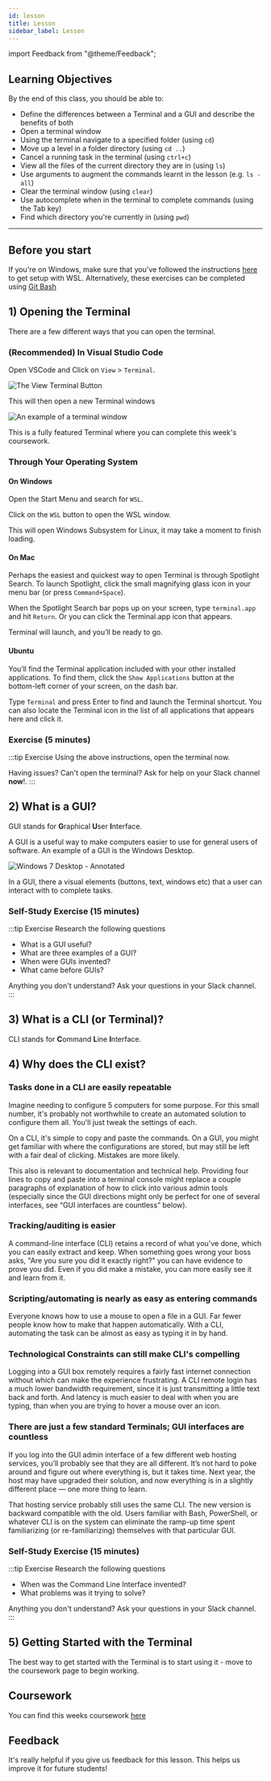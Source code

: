 ```yaml
---
id: lesson
title: Lesson
sidebar_label: Lesson
---
```


import Feedback from "@theme/Feedback";

## Learning Objectives

By the end of this class, you should be able to:

- Define the differences between a Terminal and a GUI and describe the benefits of both
- Open a terminal window
- Using the terminal navigate to a specified folder (using `cd`)
- Move up a level in a folder directory (using `cd ..`)
- Cancel a running task in the terminal (using `ctrl+c`)
- View all the files of the current directory they are in (using `ls`)
- Use arguments to augment the commands learnt in the lesson (e.g. `ls -all`)
- Clear the terminal window (using `clear`)
- Use autocomplete when in the terminal to complete commands (using the Tab key)
- Find which directory you're currently in (using `pwd`)

---

## Before you start

If you're on Windows, make sure that you've followed the instructions [here](../js-core-1/preparation) to get setup with WSL. Alternatively, these exercises can be completed using [Git Bash](https://gitforwindows.org/)

## 1) Opening the Terminal

There are a few different ways that you can open the terminal.

### (Recommended) In Visual Studio Code

Open VSCode and Click on `View` > `Terminal`.

![The View Terminal Button](assets/viewterminal.png)

This will then open a new Terminal windows

![An example of a terminal window](assets/terminal.png)

This is a fully featured Terminal where you can complete this week's coursework.

### Through Your Operating System

#### On Windows

Open the Start Menu and search for `WSL`.

Click on the `WSL` button to open the WSL window.

This will open Windows Subsystem for Linux, it may take a moment to finish loading.

#### On Mac

Perhaps the easiest and quickest way to open Terminal is through Spotlight Search. To launch Spotlight, click the small magnifying glass icon in your menu bar (or press `Command+Space`).

When the Spotlight Search bar pops up on your screen, type `terminal.app` and hit `Return`. Or you can click the Terminal.app icon that appears.

Terminal will launch, and you’ll be ready to go.

#### Ubuntu

You’ll find the Terminal application included with your other installed applications. To find them, click the `Show Applications` button at the bottom-left corner of your screen, on the dash bar.

Type `Terminal` and press Enter to find and launch the Terminal shortcut. You can also locate the Terminal icon in the list of all applications that appears here and click it.

### Exercise (5 minutes)

:::tip Exercise
Using the above instructions, open the terminal now.

Having issues? Can't open the terminal? Ask for help on your Slack channel **now**!.
:::

## 2) What is a GUI?

GUI stands for **G**raphical **U**ser **I**nterface.

A GUI is a useful way to make computers easier to use for general users of software. An example of a GUI is the Windows Desktop.

![Windows 7 Desktop - Annotated](assets/windows-desktop.jpg)

In a GUI, there a visual elements (buttons, text, windows etc) that a user can interact with to complete tasks.

### Self-Study Exercise (15 minutes)

:::tip Exercise
Research the following questions

- What is a GUI useful?
- What are three examples of a GUI?
- When were GUIs invented?
- What came before GUIs?

Anything you don't understand? Ask your questions in your Slack channel.
:::

## 3) What is a CLI (or Terminal)?

CLI stands for **C**ommand **L**ine **I**nterface.

## 4) Why does the CLI exist?

### Tasks done in a CLI are easily repeatable

Imagine needing to configure 5 computers for some purpose. For this small number, it's probably not worthwhile to create an automated solution to configure them all. You'll just tweak the settings of each.

On a CLI, it's simple to copy and paste the commands. On a GUI, you might get familiar with where the configurations are stored, but may still be left with a fair deal of clicking. Mistakes are more likely.

This also is relevant to documentation and technical help. Providing four lines to copy and paste into a terminal console might replace a couple paragraphs of explanation of how to click into various admin tools (especially since the GUI directions might only be perfect for one of several interfaces, see “GUI interfaces are countless” below).

### Tracking/auditing is easier

A command-line interface (CLI) retains a record of what you've done, which you can easily extract and keep. When something goes wrong your boss asks, "Are you sure you did it exactly right?" you can have evidence to prove you did. Even if you did make a mistake, you can more easily see it and learn from it.

### Scripting/automating is nearly as easy as entering commands

Everyone knows how to use a mouse to open a file in a GUI. Far fewer people know how to make that happen automatically. With a CLI, automating the task can be almost as easy as typing it in by hand.

### Technological Constraints can still make CLI's compelling

Logging into a GUI box remotely requires a fairly fast internet connection without which can make the experience frustrating. A CLI remote login has a much lower bandwidth requirement, since it is just transmitting a little text back and forth. And latency is much easier to deal with when you are typing, than when you are trying to hover a mouse over an icon.

### There are just a few standard Terminals; GUI interfaces are countless

If you log into the GUI admin interface of a few different web hosting services, you’ll probably see that they are all different. It’s not hard to poke around and figure out where everything is, but it takes time. Next year, the host may have upgraded their solution, and now everything is in a slightly different place — one more thing to learn.

That hosting service probably still uses the same CLI. The new version is backward compatible with the old. Users familiar with Bash, PowerShell, or whatever CLI is on the system can eliminate the ramp-up time spent familiarizing (or re-familiarizing) themselves with that particular GUI.

### Self-Study Exercise (15 minutes)

:::tip Exercise
Research the following questions

- When was the Command Line Interface invented?
- What problems was it trying to solve?

Anything you don't understand? Ask your questions in your Slack channel.
:::

## 5) Getting Started with the Terminal

The best way to get started with the Terminal is to start using it - move to the coursework page to begin working.

## Coursework

You can find this weeks coursework [here](./homework)

## Feedback

It's really helpful if you give us feedback for this lesson. This helps us improve it for future students!

<Feedback module="Git" week="Week 2" />
